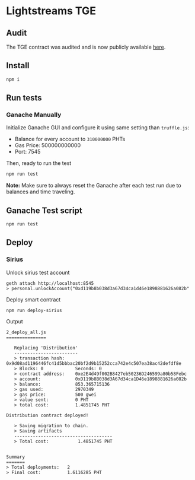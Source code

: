 # Lightstreams TGE

## Audit

The TGE contract was audited and is now publicly available [here](./audit_report_20190425.pdf).

## Install
```bash
npm i
```

## Run tests

### Ganache Manually
Initialize Ganache GUI and configure it using same setting than `truffle.js`:
- Balance for every account to `310000000` PHTs
- Gas Price: 500000000000
- Port: 7545

Then, ready to run the test
```bash
npm run test
```

**Note:** Make sure to always reset the Ganache after each test run due to balances and time traveling.

## Ganache Test script
```bash
npm run test
```

## Deploy

### Sirius

Unlock sirius test account
```
geth attach http://localhost:8545
> personal.unlockAccount("0xd119b8b038d3a67d34ca1d46e1898881626a082b"
```

Deploy smart contract
```
npm run deploy-sirius
```

Output
```
2_deploy_all.js
===============

   Replacing 'Distribution'
   ------------------------
   > transaction hash:    0x9d08ad1196446fc41d5bbbac20bf2d9b15252cca742e4c507ea38ac42defdf8e
   > Blocks: 0            Seconds: 0
   > contract address:    0xe2E4d49f002B8427eb50236D246599a80b58Febc
   > account:             0xD119b8B038d3A67d34ca1D46e1898881626a082b
   > balance:             853.365715136
   > gas used:            2970349
   > gas price:           500 gwei
   > value sent:          0 PHT
   > total cost:          1.4851745 PHT

Distribution contract deployed!

   > Saving migration to chain.
   > Saving artifacts
   -------------------------------------
   > Total cost:           1.4851745 PHT


Summary
=======
> Total deployments:   2
> Final cost:          1.6116285 PHT

```